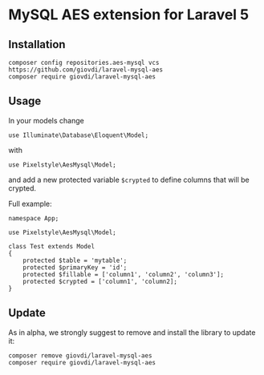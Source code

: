 # MySQL AES extension for Laravel 5

## Installation

```
composer config repositories.aes-mysql vcs https://github.com/giovdi/laravel-mysql-aes
composer require giovdi/laravel-mysql-aes
```

## Usage

In your models change

```
use Illuminate\Database\Eloquent\Model;
```

with

```
use Pixelstyle\AesMysql\Model;
```

and add a new protected variable `$crypted` to define columns that will be crypted.

Full example:

```
namespace App;

use Pixelstyle\AesMysql\Model;

class Test extends Model
{
	protected $table = 'mytable';
	protected $primaryKey = 'id';
	protected $fillable = ['column1', 'column2', 'column3'];
	protected $crypted = ['column1', 'column2];
}

```

## Update
As in alpha, we strongly suggest to remove and install the library to update it:

```
composer remove giovdi/laravel-mysql-aes
composer require giovdi/laravel-mysql-aes
```
